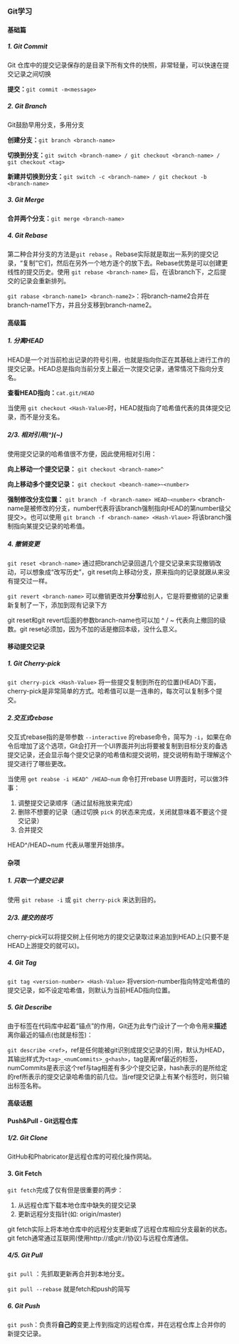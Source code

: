 ### Git学习

[Git闯关网站]: https://learngitbranching.js.org/?NODEMO=&amp;locale=zh_CN

#### 基础篇

##### 1. Git Commit

Git 仓库中的提交记录保存的是目录下所有文件的快照，非常轻量，可以快速在提交记录之间切换

**提交：**`git commit -m<message>` 

##### 2. Git Branch

Git鼓励早用分支，多用分支

**创建分支：**`git branch <branch-name>`

**切换到分支：**`git switch <branch-name> / git checkout <branch-name> / git checkout <tag>`

**新建并切换到分支：**`git switch -c <branch-name> / git checkout -b <branch-name>`

##### 3. Git Merge

**合并两个分支：**`git merge <branch-name>` <branch-name is the merged branch.> 

##### 4. Git Rebase

第二种合并分支的方法是`git rebase` 。Rebase实际就是取出一系列的提交记录，“复制”它们，然后在另外一个地方逐个的放下去。Rebase优势是可以创建更线性的提交历史。使用 `git rebase <branch-name>` 后，在该branch下，之后提交的记录会重新排列。

`git rabase <branch-name1> <branch-name2>`：将branch-name2合并在branch-name1下方，并且分支移到branch-name2。

#### 高级篇

##### 1. 分离HEAD

HEAD是一个对当前检出记录的符号引用，也就是指向你正在其基础上进行工作的提交记录。HEAD总是指向当前分支上最近一次提交记录，通常情况下指向分支名。

**查看HEAD指向：**`cat.git/HEAD` 

当使用 `git checkout <Hash-Value>`时，HEAD就指向了哈希值代表的具体提交记录，而不是分支名。

##### 2/3. 相对引用(^)(~)

使用提交记录的哈希值很不方便，因此使用相对引用：

**向上移动一个提交记录：** `git checkout <branch-name>^`

**向上移动多个提交记录：** `git checkout <beanch-name>~<number>`

**强制修改分支位置：** `git branch -f <branch-name> HEAD~<number>` <branch-name是被修改的分支，number代表将该branch强制指向HEAD的第number级父提交>。也可以使用 `git branch -f <branch-name> <Hash-Vlaue>` 将该branch强制指向某提交记录的哈希值。

##### 4. 撤销变更

`git reset <branch-name>` 通过把branch记录回退几个提交记录来实现撤销改动，可以想象成“改写历史”，git reset向上移动分支，原来指向的记录就跟从来没有提交过一样。

`git revert <branch-name>` 可以撤销更改并**分享**给别人，它是将要撤销的记录重新复制了一下，添加到现有记录下方

git reset和git revert后面的参数branch-name也可以加 ^ / ~<number> 代表向上撤回的级数。git reset必须加，因为不加的话是撤回本级，没什么意义。

#### 移动提交记录

##### 1. Git Cherry-pick

`git cherry-pick <Hash-Value>` 将一些提交复制到所在的位置(HEAD)下面，cherry-pick是非常简单的方式。哈希值可以是一连串的，每次可以复制多个提交。

##### 2.交互式rebase

交互式rebase指的是带参数 `--interactive` 的rebase命令，简写为 `-i`，如果在命令后增加了这个选项，Git会打开一个UI界面并列出将要被复制到目标分支的备选提交记录，还会显示每个提交记录的哈希值和提交说明，提交说明有助于理解这个提交进行了哪些更改。

当使用 `get reabse -i HEAD^ /HEAD~num` 命令打开rebase UI界面时，可以做3件事：

1. 调整提交记录顺序（通过鼠标拖放来完成）
2. 删除不想要的记录（通过切换 `pick` 的状态来完成，关闭就意味着不要这个提交记录）
3. 合并提交

HEAD^/HEAD~num 代表从哪里开始排序。

#### 杂项

##### 1. 只取一个提交记录

使用 `git rebase -i` 或 `git cherry-pick` 来达到目的。

##### 2/3. 提交的技巧

cherry-pick可以将提交树上任何地方的提交记录取过来追加到HEAD上(只要不是HEAD上游提交的就可以)。

##### 4. Git Tag

`git tag <version-number> <Hash-Value>` 将version-number指向特定哈希值的提交记录，如不设定哈希值，则默认为当前HEAD指向位置。

##### 5. Git Describe

由于标签在代码库中起着“锚点”的作用，Git还为此专门设计了一个命令用来**描述**离你最近的锚点(也就是标签)：

`git describe <ref>`，ref是任何能被git识别成提交记录的引用，默认为HEAD，其输出样式为`<tag>_<numCommits>_g<hash>`，tag是离ref最近的标签，numCommits是表示这个ref与tag相差有多少个提交记录，hash表示的是所给定的ref所表示的提交记录哈希值的前几位。当ref提交记录上有某个标签时，则只输出标签名称。

#### 高级话题

#### Push&Pull - Git远程仓库

##### 1/2. Git Clone

GitHub和Phabricator是远程仓库的可视化操作网站。

#### 3. Git Fetch

`git fetch`完成了仅有但是很重要的两步：

1. 从远程仓库下载本地仓库中缺失的提交记录
2. 更新远程分支指针(如: origin/master)

git fetch实际上将本地仓库中的远程分支更新成了远程仓库相应分支最新的状态。git fetch通常通过互联网(使用http://或git://协议)与远程仓库通信。

##### 4/5. Git Pull

`git pull` ：先抓取更新再合并到本地分支。

`git pull --rebase` 就是fetch和push的简写

##### 6. Git Push

`git push`：负责将**自己的**变更上传到指定的远程仓库，并在远程仓库上合并你的新提交记录。